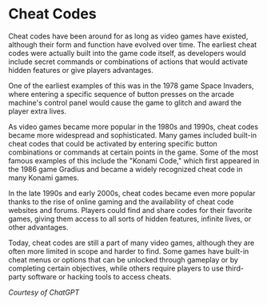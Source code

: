 # Cheat Codes

Cheat codes have been around for as long as video games have existed, although their form and function have evolved over time. The earliest cheat codes were actually built into the game code itself, as developers would include secret commands or combinations of actions that would activate hidden features or give players advantages.

One of the earliest examples of this was in the 1978 game Space Invaders, where entering a specific sequence of button presses on the arcade machine's control panel would cause the game to glitch and award the player extra lives.

As video games became more popular in the 1980s and 1990s, cheat codes became more widespread and sophisticated. Many games included built-in cheat codes that could be activated by entering specific button combinations or commands at certain points in the game. Some of the most famous examples of this include the "Konami Code," which first appeared in the 1986 game Gradius and became a widely recognized cheat code in many Konami games.

In the late 1990s and early 2000s, cheat codes became even more popular thanks to the rise of online gaming and the availability of cheat code websites and forums. Players could find and share codes for their favorite games, giving them access to all sorts of hidden features, infinite lives, or other advantages.

Today, cheat codes are still a part of many video games, although they are often more limited in scope and harder to find. Some games have built-in cheat menus or options that can be unlocked through gameplay or by completing certain objectives, while others require players to use third-party software or hacking tools to access cheats.

_Courtesy of ChatGPT_